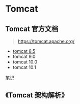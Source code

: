 # Tomcat

## Tomcat 官方文档

> https://tomcat.apache.org/

* [tomcat 8.5](开发方向/WEB开发/服务器/tomcat/官网文档/tomcat-8.5-doc/)
* tomcat 9.0
* tomcat 10.0
* tomcat 10.1

[笔记](开发方向/WEB开发/服务器/tomcat/Tomcat容器.md)

## 《Tomcat 架构解析》

